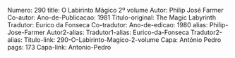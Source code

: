 Numero: 290
title: O Labirinto Mágico 2º volume
Autor: Philip José Farmer
Co-autor: 
Ano-de-Publicacao: 1981
Titulo-original: The Magic Labyrinth
Tradutor: Eurico da Fonseca
Co-tradutor: 
Ano-de-edicao: 1980
alias: Philip-Jose-Farmer
Autor2-alias: 
Tradutor1-alias: Eurico-da-Fonseca
Tradutor2-alias: 
Titulo-link: 290-O-Labirinto-Magico-2-volume
Capa: António Pedro
pags: 173
Capa-link: Antonio-Pedro